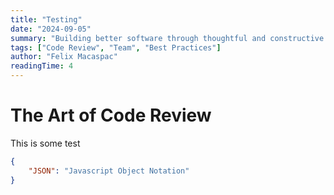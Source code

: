 ```yaml
---
title: "Testing"
date: "2024-09-05"
summary: "Building better software through thoughtful and constructive code reviews."
tags: ["Code Review", "Team", "Best Practices"]
author: "Felix Macaspac"
readingTime: 4
---
```


# The Art of Code Review

This is some test

```json
{
    "JSON": "Javascript Object Notation"
}
```